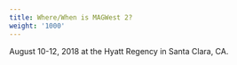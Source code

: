 ```yaml
---
title: Where/When is MAGWest 2?
weight: '1000'
---
```

August 10-12, 2018 at the Hyatt Regency in Santa Clara, CA.
